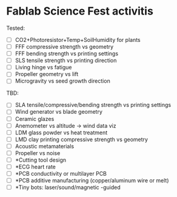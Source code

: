 # Fablab Science Fest activitis

Tested:

* [ ] CO2+Photoresistor+Temp+SoilHumidity for plants
* [ ] FFF compressive strength vs geometry
* [ ] FFF bending strength vs printing settings
* [ ] SLS tensile strength vs printing direction
* [ ] Living hinge vs fatigue
* [ ] Propeller geometry vs lift
* [ ] Microgravity vs seed growth direction

TBD:

* [ ] SLA tensile/compressive/bending strength vs printing settings
* [ ] Wind generator vs blade geometry
* [ ] Ceramic glazes
* [ ] Anemometer vs altitude -> wind data viz
* [ ] LDM glass powder vs heat treatment
* [ ] LMD clay printing compressive strength vs geometry
* [ ] Acoustic metamaterials
* [ ] Propeller vs noise
* [ ] *Cutting tool design
* [ ] *ECG heart rate
* [ ] *PCB conductivity or multilayer PCB
* [ ] *PCB additive manufacturing (copper/aluminum wire or melt)
* [ ] *Tiny bots: laser/sound/magnetic -guided
